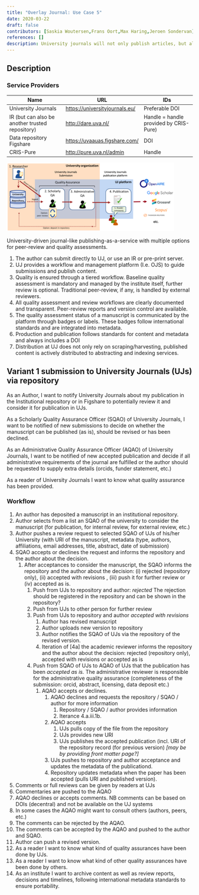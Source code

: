 ```yaml
---
title: "Overlay Journal: Use Case 5"
date: 2020-03-22
draft: false
contributors: [Saskia Woutersen,Frans Oort,Max Haring,Jeroen Sondervan]
references: []
description: University journals will not only publish articles, but also data, methods, software etc. and needs to connect to different kinds of repositories.
---
```


## Description

### Service Providers

| **Name**                                        | **URL**                        | **IDs**                                |
| ----------------------------------------------- | ------------------------------ | -------------------------------------- |
| University Journals                             | https://universityjournals.eu/ | Preferable DOI                         |
| IR (but can also be another trusted repository) | http://dare.uva.nl/            | Handle = handle provided by CRIS-Pure) |
| Data repository Figshare                        | https://uvaauas.figshare.com/  | DOI                                    |
| CRIS-Pure                                       | http://pure.uva.nl/admin       | Handle                                 |



<img src="./diagram1.png" style="width: 90%"/>


University-driven journal-like publishing-as-a-service with multiple options for peer-review and quality assessments.

1. The author can submit directly to UJ, or use an IR or pre-print server.
2. UJ provides a workflow and management platform (I.e. OJS) to guide submissions and publish content.
3. Quality is ensured through a tiered workflow. Baseline quality assessment is mandatory and managed by the institute itself, further review is optional. Traditional peer-review, if any, is handled by external reviewers.
4. All quality assessment and review workflows are clearly documented and transparent. Peer-review reports and version control are available.
5. The quality assessment status of a manuscript is communicated by the platform through badges or labels. These badges follow international standards and are integrated into metadata.
6. Production and publication follows standards for content and metadata and always includes a DOI
7. Distribution at UJ does not only rely on scraping/harvesting, published content is actively distributed to abstracting and indexing services.



## Variant 1 submission to University Journals (UJs) via repository

As an Author, I want to notify University Journals about my publication in the Institutional repository or in Figshare to potentially review it and consider it for publication in UJs.

As a Scholarly Quality Assurance Officer (SQAO) of University Journals, I want to be notified of new submissions to decide on whether the manuscript can be published (as is), should be revised or has been declined.

As an Administrative Quality Assurance Officer (AQAO) of University Journals, I want to be notified of new accepted publication and decide if all administrative requirements of the journal are fulfilled or the author should be requested to supply extra details (orcids, funder statement, etc.)

As a reader of University Journals I want to know what quality assurance has been provided.

### Workflow

1. An author has deposited a manuscript in an institutional repository.
2. Author selects from a list an SQAO of the university to consider the manuscript (for publication, for internal review, for external review, etc.)
3. Author pushes a review request to selected SQAO of UJs of his/her University (with URI of the manuscript, metadata (type, authors, affiliations, email addresses, title, abstract, date of submission)
4. SQAO accepts or declines the request and informs the repository and the author about the decision.
   1. After acceptances to consider the manuscript, the SQAO informs the repository and the author about the decision: (i) rejected (repository only), (ii) accepted with revisions , (iii) push it for further review or (iv) accepted as is.
      1. Push from UJs to repository and author: *rejected* The rejection should be registered in the repository and can be shown in the repository?
      2. Push from UJs to other person for further review
      3. Push from UJs to repository and author *accepted with revisions*
         1. Author has revised manuscript
         2. Author uploads new version to repository
         3. Author notifies the SQAO of UJs via the repository of the revised version.
         4. Iteration of [4a] the academic reviewer informs the repository and the author about the decision: rejected (repository only), accepted with revisions or accepted as is
      4. Push from SQAO of UJs to AQAO of UJs that the publication has been *accepted as is.* The administrative reviewer is responsible for the administrative quality assurance (completeness of the submission: orcid, abstract, licensing, data deposit etc.)
         1. AQAO accepts or declines.
            1. AQAO declines and requests the repository / SQAO / author for more information                                        
               1. Repository / SQAO / author provides information
               2. Iterance 4.a.iii.1b.
            2. AQAO accepts
               1. UJs pulls copy of the file from the repository
               2. UJs provides new URI
               3. UJs publishes the accepted publication (incl. URI of the repository record (for previous version) *[may be by providing front matter page?]*
            3. UJs pushes to repository and author acceptance and updates the metadata of the publicationd.
            4. Repository updates metadata when the paper has been accepted (pulls URI and published version).
5. Comments or full reviews can be given by readers at UJs
6. Commentaries are pushed to the AQAO
7. AQAO declines or accepts comments. NB comments can be based on DOIs (decentral) and not be available on the UJ systems
8. In some cases the AQAO might want to consult others (authors, peers, etc.)
9. The comments can be rejected by the AQAO.
10. The comments can be accepted by the AQAO and pushed to the author and SQAO.
11. Author can push a revised version.
12. As a reader I want to know what kind of quality assurances have been done by UJs.
13. As a reader I want to know what kind of other quality assurances have been done by others.
14. As an institute I want to archive content as well as review reports, decisions and timelines, following international metadata standards to ensure portability.